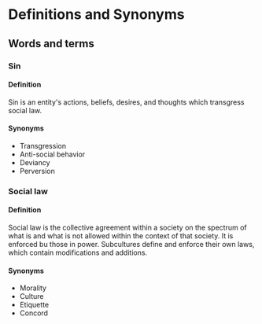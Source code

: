 # Definitions and Synonyms

## Words and terms

### Sin

#### Definition

Sin is an entity's actions, beliefs, desires, and thoughts which transgress social law.

#### Synonyms

- Transgression
- Anti-social behavior
- Deviancy
- Perversion

### Social law

#### Definition

Social law is the collective agreement within a society on the spectrum of what is and what is not allowed within the context of that society. It is enforced bu those in power. Subcultures define and enforce their own laws, which contain modifications and additions.

#### Synonyms

- Morality
- Culture
- Etiquette
- Concord